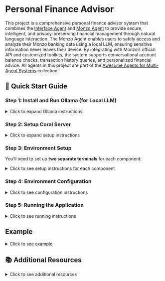 # Personal Finance Advisor

This project is a comprehensive personal finance advisor system that combines the [Interface Agent](https://github.com/Coral-Protocol/Coral-Interface-Agent) and [Monzo Agent](https://github.com/Coral-Protocol/Coral-Monzo-Agent) to provide secure, intelligent, and privacy-preserving financial management through natural language interaction. The Monzo Agent enables users to safely access and analyze their Monzo banking data using a local LLM, ensuring sensitive information never leaves their device. By integrating with Monzo’s official API and customized toolkits, the system supports conversational account balance checks, transaction history queries, and personalized financial advice. All agents in this project are part of the [Awesome Agents for Multi-Agent Systems](https://github.com/Coral-Protocol/awesome-agents-for-multi-agent-systems) collection.


## 🚀 Quick Start Guide

### Step 1: Install and Run Ollama (for Local LLM)
<details>
<summary>Click to expand Ollama instructions</summary>

Monzo Agent uses Ollama to run local LLM. Please make sure you have Ollama installed and the desired model downloaded before running the agent.

**1. Install Ollama**

- **Linux/macOS:**
  Follow the official instructions: [https://ollama.com/download](https://ollama.com/download)
  Or run:
  ```bash
  curl -fsSL https://ollama.com/install.sh | sh
  ```
- **Windows:**
  Download the installer from [Ollama's website](https://ollama.com/download).

**2. Download Local model**

```bash
ollama pull qwen3:latest
```

**3. Start Ollama Service**

Ollama usually starts automatically. If not, start it manually:
```bash
ollama serve
```

**4. Verify the model is running**

```bash
ollama list
```
Make sure no errors occur and Ollama is running at `http://localhost:11434`.

</details>

### Step 2: Setup Coral Server

<details>
<summary>Click to expand setup instructions</summary>

First, you need to run the Coral server which will serve as a communication channel for our agents:

1. Clone and setup the Coral server:
```bash
git clone https://github.com/Coral-Protocol/coral-server
cd coral-server
# Follow the setup instructions in the coral-server repository
```

2. Start the Coral server (follow the specific instructions in the coral-server repository)

</details>

### Step 3: Environment Setup

You'll need to set up **two separate terminals** for each component:

<details>
<summary>Click to see setup instructions for each component</summary>

#### Terminal 1: Coral Interface Agent
```bash
cd Coral-Interface-Agent
uv sync
```

#### Terminal 2: Restaurant Voice Agent  
```bash
cd Coral-Monzo-Agent
uv sync
```

</details>

### Step 4: Environment Configuration

<details>
<summary>Click to see configuration instructions</summary>

#### For Coral Interface Agent
Create a `.env` file in the `Coral-Interface-Agent` directory based on the `.env_sample` file:
```bash
cd Coral-Interface-Agent
cp -r .env_sample .env
# Edit .env with your specific configuration
```

#### For Restaurant Voice Agent
Create a `.env` file in the `Restaurant-Voice-Agent` directory based on the `.env.example` file:
```bash
cd Restaurant-Voice-Agent  
cp -r env_example .env
# Edit .env with your specific configuration
```

</details>

### Step 5: Running the Application

<details>
<summary>Click to see running instructions</summary>

Start all three components in their respective terminals:

#### Terminal 1: Start Coral Interface Agent
```bash
cd Coral-Interface-Agent
uv run 0-langchain-interface.py
```

#### Terminal 2: Start Restaurant Voice Agent
```bash
cd Coral-Monzo-Agent
uv run langchain-monzo-agent.py.
```

</details>

## Example

<details>
<summary>Click to see example</summary>

```bash
# Input:
Question: Help me check my transections of monzo for the last 2 months and give me some personal finance advice.

# Output:
Answer: Here is a summary of your Monzo transactions for the past 2 months:
- May 1: -£22.00 (University, bills)
- May 14: -£120.00 (Person A, general)
- May 14: -£20.81 (Mobile Provider, bills)
- May 18: -£16.00 (Person A, general)
- May 19: +£9.00 (Person B, income)
- June 2: -£22.00 (University, bills)
- June 6: +£6.66 (From Person C, income)
- June 12: -£20.81 (Mobile Provider, bills)
- June 17: +£100.00 (From Person C, income)

Notable spending patterns:
- Regular bills to University and Mobile Provider.
- Significant general spending to "Person A."
- Income from Person B and Person C.

Personalized financial advice:
1. **Track Recurring Bills:** Your regular payments to University and Mobile Provider are predictable. Consider setting up automated budgeting for these to ensure you always have funds allocated.
2. **Review Large Expenses:** The £120 payment to "Person A" stands out. Review such large transactions to ensure they are necessary and look for ways to reduce or avoid them if possible.
3. **Increase Savings:** Try to set aside a portion of your income (even small amounts) right after you receive it. Automating savings can help build a financial cushion.
4. **Monitor Cash Flow:** Your income is irregular. Consider ways to stabilize your income or reduce discretionary spending during lower-income months.
5. **Analyze General Spending:** Categorize your general expenses to identify areas where you can cut back.

Would you like more detailed budgeting tips or help setting up a savings plan?

Is there anything else I can help you with?
```


</details>


## 📚 Additional Resources

<details>
<summary>Click to see additional resources</summary>

For more detailed information about the individual components:

- **Interface Agent**: [https://github.com/Coral-Protocol/Coral-Interface-Agent](https://github.com/Coral-Protocol/Coral-Interface-Agent)
- **Monzo Agent**: [https://github.com/Coral-Protocol/Coral-Monzo-Agent](https://github.com/Coral-Protocol/Coral-Monzo-Agent)
- **Coral Server**: [https://github.com/Coral-Protocol/coral-server](https://github.com/Coral-Protocol/coral-server)
- **Awesome Agents Collection for Multi-Agent-System**: [https://github.com/Coral-Protocol/awesome-agents-for-multi-agent-systems](https://github.com/Coral-Protocol/awesome-agents-for-multi-agent-systems)

</details>
